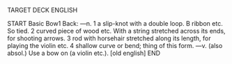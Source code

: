 TARGET DECK
ENGLISH

START
Basic
Bow1
Back: —n. 1 a slip-knot with a double loop. B ribbon etc. So tied. 2 curved piece of wood etc. With a string stretched across its ends, for shooting arrows. 3 rod with horsehair stretched along its length, for playing the violin etc. 4 shallow curve or bend; thing of this form. —v. (also absol.) Use a bow on (a violin etc.). [old english]
END
